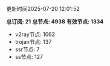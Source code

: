 更新时间2025-07-20 12:01:52

**总订阅: 21**
**总节点: 4938**
**有效节点: 1334**
- v2ray节点: 1062
- trojan节点: 137
- ssr节点: 7
- ss节点: 127
